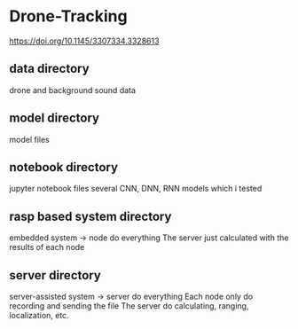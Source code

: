 # Drone-Tracking
https://doi.org/10.1145/3307334.3328613

## data directory
drone and background sound data

## model directory
model files

## notebook directory
jupyter notebook files
several CNN, DNN, RNN models which i tested

## rasp based system directory
embedded system -> node do everything
The server just calculated with the results of each node

## server directory
server-assisted system -> server do everything
Each node only do recording and sending the file
The server do calculating, ranging, localization, etc.
